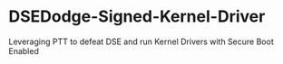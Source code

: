 # DSEDodge-Signed-Kernel-Driver
Leveraging PTT to defeat DSE and run Kernel Drivers with Secure Boot Enabled
